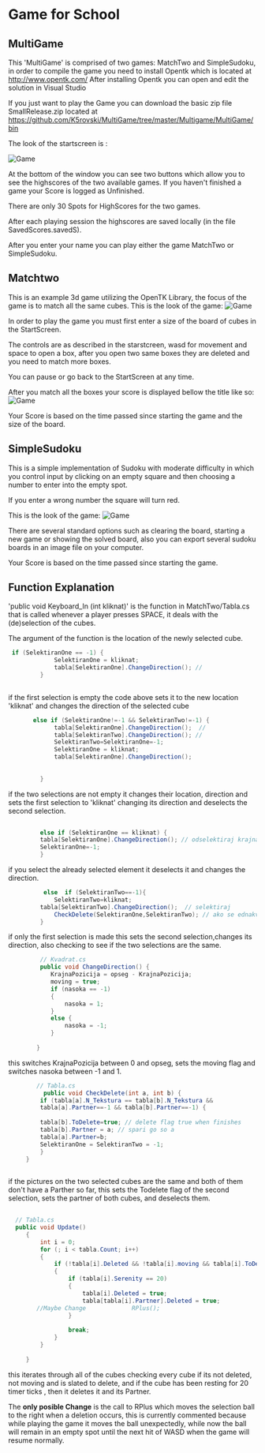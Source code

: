 Game for School
==================


MultiGame
-----------

This 'MultiGame' is comprised of two games: MatchTwo and SimpleSudoku, in order to compile the game you need to install Opentk which is located at http://www.opentk.com/
  After installing Opentk you can open and edit the solution in Visual Studio
  
  If you just want to play the Game you can download the basic zip file SmallRelease.zip located at https://github.com/K5rovski/MultiGame/tree/master/Multigame/MultiGame/bin
  
  
  The look of the startscreen is :
  
  
   ![Game](https://raw.githubusercontent.com/K5rovski/MultiGame/master/Multigame/StartScreen.png)
   
   At the bottom of the window you can see two buttons which allow you to see the highscores of the two available games.
   If you haven't finished a game your Score is logged as Unfinished.
   
   There are only 30 Spots for HighScores for the two games.
   
   After each playing session the highscores are saved locally (in the file SavedScores.savedS).
   
   After you enter your name you can play either the game MatchTwo or SimpleSudoku.
   
   
 
   
   
Matchtwo
---------

 This is an example 3d game utilizing the OpenTK Library, the focus of the game is to match all the same cubes. 
This is the look of the game:
![Game](https://raw.githubusercontent.com/K5rovski/MultiGame/master/Multigame/MatchTwo.png)

In order to play the game you must first enter a size of the board of cubes in the StartScreen.

The controls are as described in the starstcreen, wasd for movement and space to open a box, after you open two same boxes they are deleted and you need to match more boxes.

You can pause or go back to the StartScreen at any time.

After you match all the boxes your score is displayed bellow the title like so:
![Game](https://raw.githubusercontent.com/K5rovski/MultiGame/master/Multigame/MatchTwo_a\).png)

Your Score is based on the time passed since starting the game and the size of the board.


SimpleSudoku
-------------

This is a simple implementation of Sudoku with moderate difficulty in which you control input by clicking on an empty square and then choosing a number to enter into the empty spot.

If you enter a wrong number the square will turn red.

This is the look of the game:
![Game](https://raw.githubusercontent.com/K5rovski/MultiGame/master/Multigame/SimpleSudoku.png)

There are several standard options such as clearing the board, starting a new game or showing the solved board, also you can export several sudoku boards in an image file on your computer.

Your Score is based on the time passed since starting the game.


Function Explanation
------------------


 'public void Keyboard_In (int kliknat)' is the function in MatchTwo/Tabla.cs 
 that is called whenever a player presses SPACE, it deals with the (de)selection  of the cubes.
 
 The argument of the function is the location of the newly selected cube.
```csharp
 if (SelektiranOne == -1) {
             SelektiranOne = kliknat;
             tabla[SelektiranOne].ChangeDirection(); // 
         }
         
```
if the first selection is empty the code above sets it to the new location 'kliknat' 
and changes the direction of the selected cube
```cs    
       else if (SelektiranOne!=-1 && SelektiranTwo!=-1) {
             tabla[SelektiranOne].ChangeDirection();  // 
             tabla[SelektiranTwo].ChangeDirection(); //
             SelektiranTwo=SelektiranOne=-1;
             SelektiranOne = kliknat;
             tabla[SelektiranOne].ChangeDirection();
         
         
         }
```
if the two selections are not empty it changes their location, direction 
and sets the first selection to 'kliknat' changing its direction and deselects the second selection.
         
```csharp  
         
         else if (SelektiranOne == kliknat) { 
         tabla[SelektiranOne].ChangeDirection(); // odselektiraj krajna pozicija i nasoka
         SelektiranOne=-1;
         }
```       
if you select the already selected element it deselects it and changes the direction.

```csharp     
          else  if (SelektiranTwo==-1){
             SelektiranTwo=kliknat;
         tabla[SelektiranTwo].ChangeDirection();  // selektiraj 
             CheckDelete(SelektiranOne,SelektiranTwo); // ako se ednakvi teksturite napravi selecttwo i izbrisi two 
         }
```     
if only the first selection is made this sets the second selection,changes its direction,
also checking to see if the two selections are the same.
         
```csharp     
         // Kvadrat.cs
         public void ChangeDirection() {
            KrajnaPozicija = opseg - KrajnaPozicija;
            moving = true;
            if (nasoka == -1)
            {
                nasoka = 1;
            }
            else {
                nasoka = -1;
            }
        
        }
```     
this switches KrajnaPozicija between 0 and opseg, sets the moving flag and switches nasoka between -1 and 1.

```csharp     
        // Tabla.cs
          public void CheckDelete(int a, int b) {
         if (tabla[a].N_Tekstura == tabla[b].N_Tekstura && 
         tabla[a].Partner==-1 && tabla[b].Partner==-1) { 
         
         tabla[b].ToDelete=true; // delete flag true when finishes 
         tabla[b].Partner = a; // spari go so a
         tabla[a].Partner=b;
         SelektiranOne = SelektiranTwo = -1;
         }
     }
         
```   
if the pictures on the two selected cubes are the same and both of them don't have a Parther
so far, this sets the Todelete flag of the second selection, 
sets the partner of both cubes, and deselects them. 

```csharp
   
  // Tabla.cs
  public void Update()
     {
         int i = 0;
         for (; i < tabla.Count; i++)
         {
             if (!tabla[i].Deleted && !tabla[i].moving && tabla[i].ToDelete)
             {
                 if (tabla[i].Serenity == 20)
                 {
                     tabla[i].Deleted = true;
                     tabla[tabla[i].Partner].Deleted = true;
        //Maybe Change             RPlus();
                 }
                 
                 break;
             }
         }
        
     }
``` 

this iterates through all of the cubes checking every cube if its not deleted,
not moving and is slated to delete, and if the cube has been resting for 20 timer ticks , 
then it deletes it and its Partner.

The **only posible Change** is the call to RPlus which moves the selection ball to the right when a deletion occurs,
this is currently commented because while playing the game it moves the ball unexpectedly,
while now the ball will remain in an empty spot until the next hit of WASD when the game will resume normally.
 


